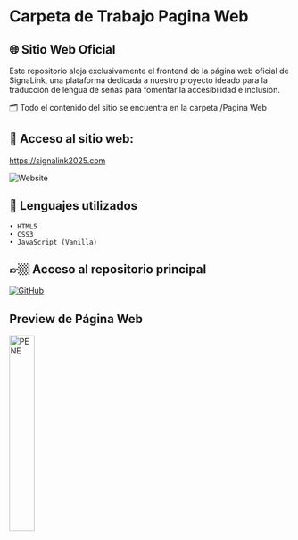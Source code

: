 # Carpeta de Trabajo Pagina Web

## 🌐 Sitio Web Oficial

Este repositorio aloja exclusivamente el frontend de la página web oficial de SignaLink, una plataforma dedicada a nuestro proyecto ideado para la traducción de lengua de señas para fomentar la accesibilidad e inclusión.

🗂️ Todo el contenido del sitio se encuentra en la carpeta /Pagina Web

## 🔗 Acceso al sitio web:
https://signalink2025.com

 ![Website](https://img.shields.io/website?down_color=red&down_message=offline&up_color=green&up_message=online&url=https%3A%2F%2Fsignalink2025.com)

## 👾 Lenguajes utilizados
	• HTML5
	• CSS3
	• JavaScript (Vanilla)

## 👉🏼 Acceso al repositorio principal

<a href="https://github.com/albornozthiagoo/SignaLink-Web" target="_blank">
  <img alt="GitHub" src="https://img.shields.io/badge/GitHub-SignaLink-000?style=for-the-badge&logo=github&logoColor=white" />
</a>

## Preview de Página Web

<img src="/Imagenes/Preview-Equipo-Web.png" alt="PENE" width="30%"/>